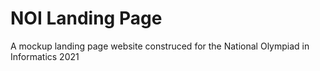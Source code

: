 # NOI Landing Page

A mockup landing page website construced for the National Olympiad in Informatics 2021
